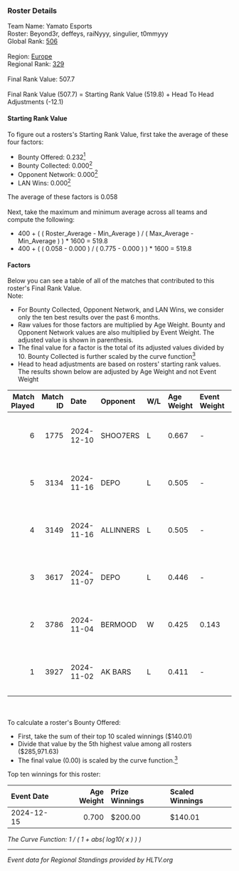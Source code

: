 ### Roster Details<br />
Team Name: Yamato Esports<br />
Roster: Beyond3r, deffeys, raiNyyy, singulier, t0mmyyy<br />
Global Rank: [506](../../standings_global_2025_02_28.md)<br />
<br />
Region: [Europe]( ../../standings_europe_2025_02_28.md)<br />
Regional Rank: [329]( ../../standings_europe_2025_02_28.md)<br />
<br />
Final Rank Value:  507.7<br />
<br />
Final Rank Value (507.7) = Starting Rank Value (519.8) + Head To Head Adjustments (-12.1)<br />

#### Starting Rank Value<br />
To figure out a rosters's Starting Rank Value, first take the average of these four factors:<br />
- Bounty Offered: 0.232[<sup>1</sup>](#table2)
- Bounty Collected: 0.000[<sup>2</sup>](#table1)
- Opponent Network: 0.000[<sup>2</sup>](#table1)
- LAN Wins: 0.000[<sup>2</sup>](#table1)

The average of these factors is 0.058<br />
<br />
Next, take the maximum and minimum average across all teams and compute the following:<br />
- 400 + ( ( Roster_Average - Min_Average ) / ( Max_Average - Min_Average ) ) * 1600 = 519.8
- 400 + ( ( 0.058 - 0.000 ) / ( 0.775 - 0.000 ) ) * 1600 = 519.8


#### Factors<br />
Below you can see a table of all of the matches that contributed to this roster's Final Rank Value.<br />
Note:<br />

- For Bounty Collected, Opponent Network, and LAN Wins, we consider only the ten best results over the past 6 months.
- Raw values for those factors are multiplied by Age Weight. Bounty and Opponent Network values are also multiplied by Event Weight. The adjusted value is shown in parenthesis.
- The final value for a factor is the total of its adjusted values divided by 10. Bounty Collected is further scaled by the curve function[<sup>3</sup>](#curveFunction)
- Head to head adjustments are based on rosters' starting rank values. The results shown below are adjusted by Age Weight and not Event Weight
<span id="table1"></span><br />


| Match Played | Match ID | Date       | Opponent  | W/L | Age Weight | Event Weight | Bounty Collected | Opponent Network | LAN Wins  | H2H Adj. | Roster                                         |
| -: | -: | :- | :- | :- | :- | :- | :- | :- | :- | -: | :- |
|            6 |     1775 | 2024-12-10 | SHOO7ERS  | L   | 0.667      | -            | -                | -                | -         |    -6.71 | Beyond3r, deffeys, raiNyyy, singulier, t0mmyyy |
|            5 |     3134 | 2024-11-16 | DEPO      | L   | 0.505      | -            | -                | -                | -         |    -2.80 | deffeys, raiNyyy, saywin, singulier, t0mmyyy   |
|            4 |     3149 | 2024-11-16 | ALLINNERS | L   | 0.505      | -            | -                | -                | -         |    -3.27 | deffeys, raiNyyy, saywin, singulier, t0mmyyy   |
|            3 |     3617 | 2024-11-07 | DEPO      | L   | 0.446      | -            | -                | -                | -         |    -2.48 | Beyond3r, deffeys, kaelz7z, raiNyyy, t0mmyyy   |
|            2 |     3786 | 2024-11-04 | BERMOOD   | W   | 0.425      | 0.143        | 0.000 (0.000)    | 0.009 (0.001)    | 0 (0.000) |     4.67 | Beyond3r, deffeys, kaelz7z, raiNyyy, t0mmyyy   |
|            1 |     3927 | 2024-11-02 | AK BARS   | L   | 0.411      | -            | -                | -                | -         |    -1.55 | Beyond3r, deffeys, kaelz7z, raiNyyy, t0mmyyy   |

<br />
<span id="table2"></span><br />
To calculate a roster's Bounty Offered:<br />

- First, take the sum of their top 10 scaled winnings ($140.01)
- Divide that value by the 5th highest value among all rosters ($285,971.63)
- The final value (0.00) is scaled by the curve function.[<sup>3</sup>](#curveFunction)

Top ten winnings for this roster:<br />

| Event Date | Age Weight | Prize Winnings | Scaled Winnings |
| :- | -: | :- | :- |
| 2024-12-15 |      0.700 | $200.00        | $140.01         |


<span id="curveFunction"></span>_The Curve Function: 1 / ( 1 + abs( log10( x ) ) )_<br />

---
_Event data for Regional Standings provided by HLTV.org_<br />
